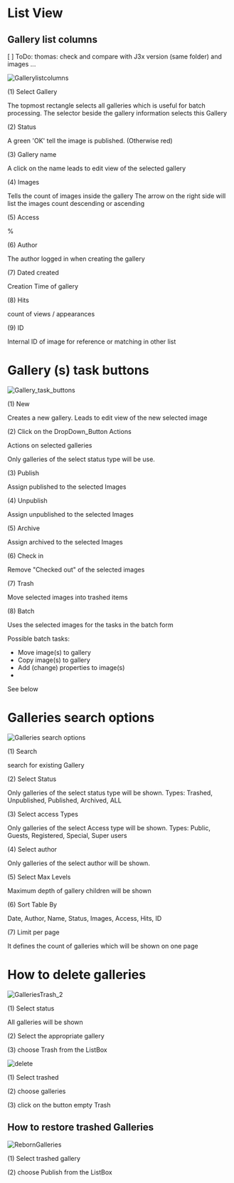 #  List View

## Gallery list columns

[ ] ToDo: thomas: check and compare with J3x version (same folder) and images ...

![Gallerylistcolumns](https://github.com/RSGallery2/RSGallery2_Project/blob/master/Documentation/J!4x/images4Doc/GalleriesListView.png?raw=true)

(1) Select Gallery

The topmost rectangle selects all galleries which is useful for batch processing.
The selector beside the gallery information selects this Gallery

(2) Status

A green 'OK' tell the image is published. (Otherwise red)

(3) Gallery name

A click on the name leads to edit view of the selected gallery

(4) Images

Tells the count of images inside the gallery
The  arrow on the right side will list the images count descending  or
ascending


 (5) Access

 %

 (6) Author

 The author logged in when creating the gallery

 (7) Dated created

 Creation Time of gallery

 (8) Hits

 count of views / appearances

 (9) ID

 Internal ID of image for reference or matching in other list

# Gallery (s) task buttons

![Gallery_task_buttons](https://github.com/RSGallery2/RSGallery2_Project/blob/master/Documentation/J!4x/images4Doc/galleryTask.png?raw=true)

(1) New

Creates a new gallery. Leads to edit view of the new selected image

(2) Click on the DropDown_Button Actions

Actions on selected galleries

Only galleries of the select status type will be use.

(3) Publish

Assign published to the selected Images

(4) Unpublish

Assign unpublished to the selected Images

(5) Archive

Assign archived to the selected Images


(6) Check in

Remove "Checked out" of the selected images

(7) Trash

Move selected images into trashed items


(8) Batch

Uses the selected images for the tasks in the batch form

Possible batch tasks:

- Move image(s) to gallery
- Copy image(s) to gallery
- Add (change) properties to image(s)
-
See below


# Galleries search options

![Galleries search options](https://github.com/RSGallery2/RSGallery2_Project/blob/master/Documentation/J!4x/images4Doc/GalleriesSearch.png?raw=true)

(1) Search

search for existing Gallery

(2) Select Status

Only galleries of the select status type will be shown.
Types: Trashed, Unpublished, Published, Archived, ALL

(3) Select access Types

Only galleries of the select Access type will be shown.
Types: Public, Guests, Registered, Special, Super users

(4) Select author

Only galleries of the select author will be shown.

(5) Select Max Levels

Maximum depth of gallery children will be shown

(6) Sort Table By

Date, Author, Name, Status, Images, Access, Hits, ID

(7) Limit per page

It defines the count of galleries which will be shown on one page

# How to delete galleries



![GalleriesTrash_2](https://github.com/RSGallery2/RSGallery2_Project/blob/master/Documentation/J!4x/images4Doc/GalleryTrash_2.png?raw=true)

(1) Select status

All galleries will be shown

(2) Select the appropriate gallery

(3) choose Trash from the ListBox

![delete](https://github.com/RSGallery2/RSGallery2_Project/blob/master/Documentation/J!4x/images4Doc/GalleryDelete.png?raw=true)

(1) Select trashed

(2) choose galleries

(3) click on the button empty Trash



## How to restore trashed Galleries

![RebornGalleries](https://github.com/RSGallery2/RSGallery2_Project/blob/master/Documentation/J!4x/images4Doc/GalleryReborn.png?raw=true) 


(1)  Select trashed gallery

(2) choose Publish from the ListBox
